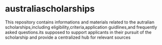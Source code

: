 # australiascholarships
This repository contains informations and materials related to the autralian scholarships,including eligibility,criteria,application guidlines,and frequently asked questions.its supposed to support applicants in their pursuit of the scholarship and provide a centralized hub for relevant sources 

